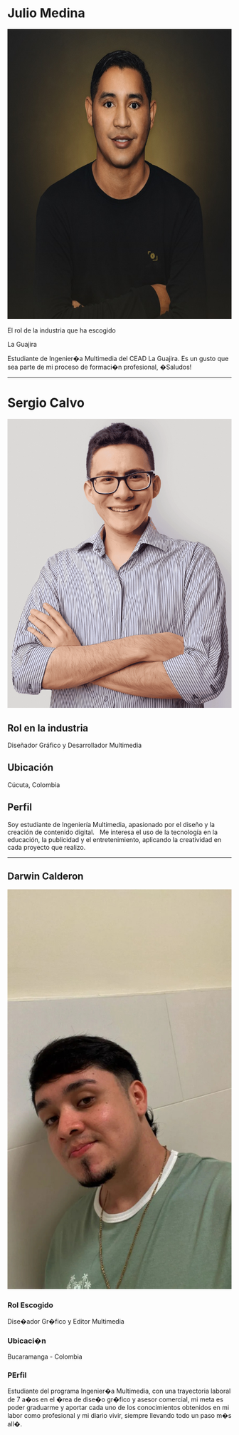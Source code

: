 <h1>Julio Medina</h1>
<img src="/Julio Medina/JulioMedina.jpg" alt="foto estudiante" width="650" height="650" loading="lazy">
<p>El rol de la industria que ha escogido</p>
<p>La Guajira</p>
<p>Estudiante de Ingenier�a Multimedia del CEAD La Guajira. Es un gusto que sea parte de mi proceso de formaci�n profesional, �Saludos!</p>


---

# Sergio Calvo

![Foto Sergio](./Sergio_Calvo/sergiocalvo.png)

## Rol en la industria
Diseñador Gráfico y Desarrollador Multimedia

## Ubicación
Cúcuta, Colombia

## Perfil
Soy estudiante de Ingeniería Multimedia, apasionado por el diseño y la creación de contenido digital.  
Me interesa el uso de la tecnología en la educación, la publicidad y el entretenimiento, aplicando la creatividad en cada proyecto que realizo.


---

<h2>Darwin Calderon</h2>

<img src="DarwinCalderon/DarwinCalderon.jpg" alt="Foto Darwin Calderon">



<h3>Rol Escogido</h3>
<p>Dise�ador Gr�fico y Editor Multimedia</p>

<h3>Ubicaci�n</h3>
<p>Bucaramanga - Colombia</p>

<h3>PErfil</h3>
<p>Estudiante del programa Ingenier�a Multimedia, con una trayectoria laboral de 7 a�os en el �rea de dise�o gr�fico y asesor comercial,
mi meta es poder graduarme y aportar cada uno de los conocimientos obtenidos en mi labor como profesional y mi diario vivir, siempre llevando
todo un paso m�s all�.</p>
